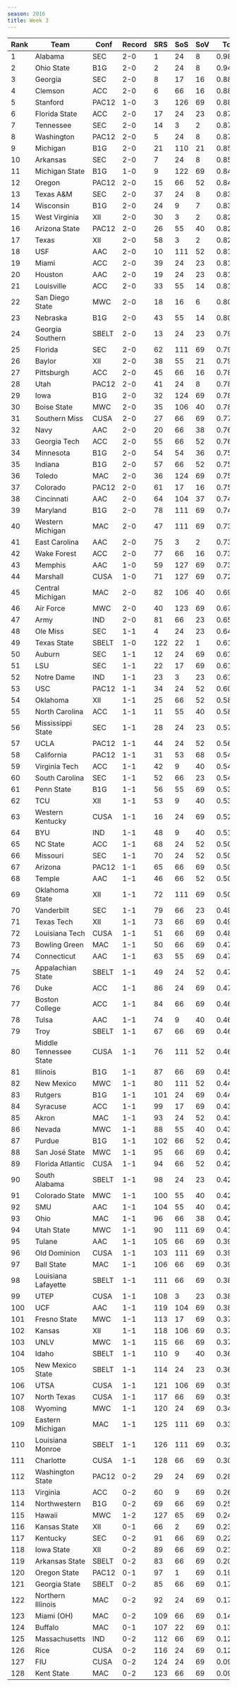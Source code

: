 ```yaml
---
season: 2016
title: Week 3
---
```

<table class="display"><thead><tr><th>Rank</th><th>Team</th><th>Conf</th><th>Record</th><th>SRS</th><th>SoS</th><th>SoV</th><th>Total</th></tr></thead><tbody>
<tr><td>1</td><td>Alabama</td><td>SEC</td><td>2-0</td><td>1</td><td>24</td><td>8</td><td>0.98372</td></tr>
<tr><td>2</td><td>Ohio State</td><td>B1G</td><td>2-0</td><td>2</td><td>24</td><td>8</td><td>0.94055</td></tr>
<tr><td>3</td><td>Georgia</td><td>SEC</td><td>2-0</td><td>8</td><td>17</td><td>16</td><td>0.88795</td></tr>
<tr><td>4</td><td>Clemson</td><td>ACC</td><td>2-0</td><td>6</td><td>66</td><td>16</td><td>0.88425</td></tr>
<tr><td>5</td><td>Stanford</td><td>PAC12</td><td>1-0</td><td>3</td><td>126</td><td>69</td><td>0.88064</td></tr>
<tr><td>6</td><td>Florida State</td><td>ACC</td><td>2-0</td><td>17</td><td>24</td><td>23</td><td>0.87615</td></tr>
<tr><td>7</td><td>Tennessee</td><td>SEC</td><td>2-0</td><td>14</td><td>3</td><td>2</td><td>0.87569</td></tr>
<tr><td>8</td><td>Washington</td><td>PAC12</td><td>2-0</td><td>5</td><td>24</td><td>8</td><td>0.87098</td></tr>
<tr><td>9</td><td>Michigan</td><td>B1G</td><td>2-0</td><td>21</td><td>110</td><td>21</td><td>0.85965</td></tr>
<tr><td>10</td><td>Arkansas</td><td>SEC</td><td>2-0</td><td>7</td><td>24</td><td>8</td><td>0.85778</td></tr>
<tr><td>11</td><td>Michigan State</td><td>B1G</td><td>1-0</td><td>9</td><td>122</td><td>69</td><td>0.84615</td></tr>
<tr><td>12</td><td>Oregon</td><td>PAC12</td><td>2-0</td><td>15</td><td>66</td><td>52</td><td>0.84493</td></tr>
<tr><td>13</td><td>Texas A&M</td><td>SEC</td><td>2-0</td><td>37</td><td>24</td><td>8</td><td>0.83563</td></tr>
<tr><td>14</td><td>Wisconsin</td><td>B1G</td><td>2-0</td><td>24</td><td>9</td><td>7</td><td>0.83024</td></tr>
<tr><td>15</td><td>West Virginia</td><td>XII</td><td>2-0</td><td>30</td><td>3</td><td>2</td><td>0.82573</td></tr>
<tr><td>16</td><td>Arizona State</td><td>PAC12</td><td>2-0</td><td>26</td><td>55</td><td>40</td><td>0.82355</td></tr>
<tr><td>17</td><td>Texas</td><td>XII</td><td>2-0</td><td>58</td><td>3</td><td>2</td><td>0.82321</td></tr>
<tr><td>18</td><td>USF</td><td>AAC</td><td>2-0</td><td>10</td><td>111</td><td>52</td><td>0.81950</td></tr>
<tr><td>19</td><td>Miami</td><td>ACC</td><td>2-0</td><td>39</td><td>24</td><td>23</td><td>0.81369</td></tr>
<tr><td>20</td><td>Houston</td><td>AAC</td><td>2-0</td><td>19</td><td>24</td><td>23</td><td>0.81351</td></tr>
<tr><td>21</td><td>Louisville</td><td>ACC</td><td>2-0</td><td>33</td><td>55</td><td>14</td><td>0.81013</td></tr>
<tr><td>22</td><td>San Diego State</td><td>MWC</td><td>2-0</td><td>18</td><td>16</td><td>6</td><td>0.80817</td></tr>
<tr><td>23</td><td>Nebraska</td><td>B1G</td><td>2-0</td><td>43</td><td>55</td><td>14</td><td>0.80018</td></tr>
<tr><td>24</td><td>Georgia Southern</td><td>SBELT</td><td>2-0</td><td>13</td><td>24</td><td>23</td><td>0.79498</td></tr>
<tr><td>25</td><td>Florida</td><td>SEC</td><td>2-0</td><td>62</td><td>111</td><td>69</td><td>0.79255</td></tr>
<tr><td>26</td><td>Baylor</td><td>XII</td><td>2-0</td><td>38</td><td>55</td><td>21</td><td>0.79214</td></tr>
<tr><td>27</td><td>Pittsburgh</td><td>ACC</td><td>2-0</td><td>45</td><td>66</td><td>16</td><td>0.78805</td></tr>
<tr><td>28</td><td>Utah</td><td>PAC12</td><td>2-0</td><td>41</td><td>24</td><td>8</td><td>0.78695</td></tr>
<tr><td>29</td><td>Iowa</td><td>B1G</td><td>2-0</td><td>32</td><td>124</td><td>69</td><td>0.78378</td></tr>
<tr><td>30</td><td>Boise State</td><td>MWC</td><td>2-0</td><td>35</td><td>106</td><td>40</td><td>0.78023</td></tr>
<tr><td>31</td><td>Southern Miss</td><td>CUSA</td><td>2-0</td><td>27</td><td>66</td><td>69</td><td>0.77218</td></tr>
<tr><td>32</td><td>Navy</td><td>AAC</td><td>2-0</td><td>20</td><td>66</td><td>38</td><td>0.76858</td></tr>
<tr><td>33</td><td>Georgia Tech</td><td>ACC</td><td>2-0</td><td>55</td><td>66</td><td>52</td><td>0.76214</td></tr>
<tr><td>34</td><td>Minnesota</td><td>B1G</td><td>2-0</td><td>54</td><td>54</td><td>36</td><td>0.75989</td></tr>
<tr><td>35</td><td>Indiana</td><td>B1G</td><td>2-0</td><td>57</td><td>66</td><td>52</td><td>0.75810</td></tr>
<tr><td>36</td><td>Toledo</td><td>MAC</td><td>2-0</td><td>36</td><td>124</td><td>69</td><td>0.75805</td></tr>
<tr><td>37</td><td>Colorado</td><td>PAC12</td><td>2-0</td><td>61</td><td>17</td><td>16</td><td>0.75631</td></tr>
<tr><td>38</td><td>Cincinnati</td><td>AAC</td><td>2-0</td><td>64</td><td>104</td><td>37</td><td>0.74925</td></tr>
<tr><td>39</td><td>Maryland</td><td>B1G</td><td>2-0</td><td>78</td><td>111</td><td>69</td><td>0.74643</td></tr>
<tr><td>40</td><td>Western Michigan</td><td>MAC</td><td>2-0</td><td>47</td><td>111</td><td>69</td><td>0.73875</td></tr>
<tr><td>41</td><td>East Carolina</td><td>AAC</td><td>2-0</td><td>75</td><td>3</td><td>2</td><td>0.73564</td></tr>
<tr><td>42</td><td>Wake Forest</td><td>ACC</td><td>2-0</td><td>77</td><td>66</td><td>16</td><td>0.73256</td></tr>
<tr><td>43</td><td>Memphis</td><td>AAC</td><td>1-0</td><td>59</td><td>127</td><td>69</td><td>0.73193</td></tr>
<tr><td>44</td><td>Marshall</td><td>CUSA</td><td>1-0</td><td>71</td><td>127</td><td>69</td><td>0.72570</td></tr>
<tr><td>45</td><td>Central Michigan</td><td>MAC</td><td>2-0</td><td>82</td><td>106</td><td>40</td><td>0.69502</td></tr>
<tr><td>46</td><td>Air Force</td><td>MWC</td><td>2-0</td><td>40</td><td>123</td><td>69</td><td>0.67648</td></tr>
<tr><td>47</td><td>Army</td><td>IND</td><td>2-0</td><td>81</td><td>66</td><td>23</td><td>0.65115</td></tr>
<tr><td>48</td><td>Ole Miss</td><td>SEC</td><td>1-1</td><td>4</td><td>24</td><td>23</td><td>0.64042</td></tr>
<tr><td>49</td><td>Texas State</td><td>SBELT</td><td>1-0</td><td>122</td><td>22</td><td>1</td><td>0.61701</td></tr>
<tr><td>50</td><td>Auburn</td><td>SEC</td><td>1-1</td><td>12</td><td>24</td><td>69</td><td>0.61510</td></tr>
<tr><td>51</td><td>LSU</td><td>SEC</td><td>1-1</td><td>22</td><td>17</td><td>69</td><td>0.61454</td></tr>
<tr><td>52</td><td>Notre Dame</td><td>IND</td><td>1-1</td><td>23</td><td>3</td><td>23</td><td>0.61153</td></tr>
<tr><td>53</td><td>USC</td><td>PAC12</td><td>1-1</td><td>34</td><td>24</td><td>52</td><td>0.60580</td></tr>
<tr><td>54</td><td>Oklahoma</td><td>XII</td><td>1-1</td><td>25</td><td>66</td><td>52</td><td>0.58982</td></tr>
<tr><td>55</td><td>North Carolina</td><td>ACC</td><td>1-1</td><td>11</td><td>55</td><td>40</td><td>0.58958</td></tr>
<tr><td>56</td><td>Mississippi State</td><td>SEC</td><td>1-1</td><td>28</td><td>24</td><td>23</td><td>0.57200</td></tr>
<tr><td>57</td><td>UCLA</td><td>PAC12</td><td>1-1</td><td>44</td><td>24</td><td>52</td><td>0.56637</td></tr>
<tr><td>58</td><td>California</td><td>PAC12</td><td>1-1</td><td>31</td><td>53</td><td>68</td><td>0.54862</td></tr>
<tr><td>59</td><td>Virginia Tech</td><td>ACC</td><td>1-1</td><td>42</td><td>9</td><td>40</td><td>0.54123</td></tr>
<tr><td>60</td><td>South Carolina</td><td>SEC</td><td>1-1</td><td>52</td><td>66</td><td>23</td><td>0.54070</td></tr>
<tr><td>61</td><td>Penn State</td><td>B1G</td><td>1-1</td><td>56</td><td>55</td><td>69</td><td>0.53611</td></tr>
<tr><td>62</td><td>TCU</td><td>XII</td><td>1-1</td><td>53</td><td>9</td><td>40</td><td>0.53279</td></tr>
<tr><td>63</td><td>Western Kentucky</td><td>CUSA</td><td>1-1</td><td>16</td><td>24</td><td>69</td><td>0.52827</td></tr>
<tr><td>64</td><td>BYU</td><td>IND</td><td>1-1</td><td>48</td><td>9</td><td>40</td><td>0.51120</td></tr>
<tr><td>65</td><td>NC State</td><td>ACC</td><td>1-1</td><td>68</td><td>24</td><td>52</td><td>0.50966</td></tr>
<tr><td>66</td><td>Missouri</td><td>SEC</td><td>1-1</td><td>70</td><td>24</td><td>52</td><td>0.50854</td></tr>
<tr><td>67</td><td>Arizona</td><td>PAC12</td><td>1-1</td><td>65</td><td>66</td><td>69</td><td>0.50708</td></tr>
<tr><td>68</td><td>Temple</td><td>AAC</td><td>1-1</td><td>46</td><td>66</td><td>52</td><td>0.50439</td></tr>
<tr><td>69</td><td>Oklahoma State</td><td>XII</td><td>1-1</td><td>72</td><td>111</td><td>69</td><td>0.50179</td></tr>
<tr><td>70</td><td>Vanderbilt</td><td>SEC</td><td>1-1</td><td>79</td><td>66</td><td>23</td><td>0.49608</td></tr>
<tr><td>71</td><td>Texas Tech</td><td>XII</td><td>1-1</td><td>73</td><td>66</td><td>69</td><td>0.49492</td></tr>
<tr><td>72</td><td>Louisiana Tech</td><td>CUSA</td><td>1-1</td><td>51</td><td>66</td><td>69</td><td>0.48798</td></tr>
<tr><td>73</td><td>Bowling Green</td><td>MAC</td><td>1-1</td><td>50</td><td>66</td><td>69</td><td>0.47850</td></tr>
<tr><td>74</td><td>Connecticut</td><td>AAC</td><td>1-1</td><td>63</td><td>55</td><td>69</td><td>0.47398</td></tr>
<tr><td>75</td><td>Appalachian State</td><td>SBELT</td><td>1-1</td><td>49</td><td>24</td><td>52</td><td>0.47376</td></tr>
<tr><td>76</td><td>Duke</td><td>ACC</td><td>1-1</td><td>86</td><td>24</td><td>69</td><td>0.47168</td></tr>
<tr><td>77</td><td>Boston College</td><td>ACC</td><td>1-1</td><td>84</td><td>66</td><td>69</td><td>0.46578</td></tr>
<tr><td>78</td><td>Tulsa</td><td>AAC</td><td>1-1</td><td>74</td><td>9</td><td>40</td><td>0.46549</td></tr>
<tr><td>79</td><td>Troy</td><td>SBELT</td><td>1-1</td><td>67</td><td>66</td><td>69</td><td>0.46384</td></tr>
<tr><td>80</td><td>Middle Tennessee State</td><td>CUSA</td><td>1-1</td><td>76</td><td>111</td><td>52</td><td>0.46240</td></tr>
<tr><td>81</td><td>Illinois</td><td>B1G</td><td>1-1</td><td>87</td><td>66</td><td>69</td><td>0.45750</td></tr>
<tr><td>82</td><td>New Mexico</td><td>MWC</td><td>1-1</td><td>80</td><td>111</td><td>52</td><td>0.44783</td></tr>
<tr><td>83</td><td>Rutgers</td><td>B1G</td><td>1-1</td><td>101</td><td>24</td><td>69</td><td>0.44573</td></tr>
<tr><td>84</td><td>Syracuse</td><td>ACC</td><td>1-1</td><td>99</td><td>17</td><td>69</td><td>0.43856</td></tr>
<tr><td>85</td><td>Akron</td><td>MAC</td><td>1-1</td><td>93</td><td>24</td><td>52</td><td>0.43831</td></tr>
<tr><td>86</td><td>Nevada</td><td>MWC</td><td>1-1</td><td>88</td><td>55</td><td>40</td><td>0.43753</td></tr>
<tr><td>87</td><td>Purdue</td><td>B1G</td><td>1-1</td><td>102</td><td>66</td><td>52</td><td>0.42942</td></tr>
<tr><td>88</td><td>San José State</td><td>MWC</td><td>1-1</td><td>95</td><td>66</td><td>69</td><td>0.42940</td></tr>
<tr><td>89</td><td>Florida Atlantic</td><td>CUSA</td><td>1-1</td><td>94</td><td>66</td><td>52</td><td>0.42937</td></tr>
<tr><td>90</td><td>South Alabama</td><td>SBELT</td><td>1-1</td><td>98</td><td>24</td><td>23</td><td>0.42517</td></tr>
<tr><td>91</td><td>Colorado State</td><td>MWC</td><td>1-1</td><td>100</td><td>55</td><td>40</td><td>0.42291</td></tr>
<tr><td>92</td><td>SMU</td><td>AAC</td><td>1-1</td><td>104</td><td>55</td><td>40</td><td>0.42086</td></tr>
<tr><td>93</td><td>Ohio</td><td>MAC</td><td>1-1</td><td>96</td><td>66</td><td>38</td><td>0.42075</td></tr>
<tr><td>94</td><td>Utah State</td><td>MWC</td><td>1-1</td><td>90</td><td>111</td><td>69</td><td>0.41919</td></tr>
<tr><td>95</td><td>Tulane</td><td>AAC</td><td>1-1</td><td>105</td><td>66</td><td>69</td><td>0.39691</td></tr>
<tr><td>96</td><td>Old Dominion</td><td>CUSA</td><td>1-1</td><td>103</td><td>111</td><td>69</td><td>0.39345</td></tr>
<tr><td>97</td><td>Ball State</td><td>MAC</td><td>1-1</td><td>106</td><td>66</td><td>69</td><td>0.39015</td></tr>
<tr><td>98</td><td>Louisiana Lafayette</td><td>SBELT</td><td>1-1</td><td>111</td><td>66</td><td>69</td><td>0.38783</td></tr>
<tr><td>99</td><td>UTEP</td><td>CUSA</td><td>1-1</td><td>108</td><td>3</td><td>23</td><td>0.38364</td></tr>
<tr><td>100</td><td>UCF</td><td>AAC</td><td>1-1</td><td>119</td><td>104</td><td>69</td><td>0.38151</td></tr>
<tr><td>101</td><td>Fresno State</td><td>MWC</td><td>1-1</td><td>113</td><td>17</td><td>69</td><td>0.37990</td></tr>
<tr><td>102</td><td>Kansas</td><td>XII</td><td>1-1</td><td>118</td><td>106</td><td>69</td><td>0.37817</td></tr>
<tr><td>103</td><td>UNLV</td><td>MWC</td><td>1-1</td><td>115</td><td>66</td><td>69</td><td>0.37117</td></tr>
<tr><td>104</td><td>Idaho</td><td>SBELT</td><td>1-1</td><td>110</td><td>9</td><td>40</td><td>0.36847</td></tr>
<tr><td>105</td><td>New Mexico State</td><td>SBELT</td><td>1-1</td><td>114</td><td>24</td><td>23</td><td>0.36187</td></tr>
<tr><td>106</td><td>UTSA</td><td>CUSA</td><td>1-1</td><td>121</td><td>106</td><td>69</td><td>0.35772</td></tr>
<tr><td>107</td><td>North Texas</td><td>CUSA</td><td>1-1</td><td>117</td><td>66</td><td>69</td><td>0.35439</td></tr>
<tr><td>108</td><td>Wyoming</td><td>MWC</td><td>1-1</td><td>120</td><td>24</td><td>69</td><td>0.34578</td></tr>
<tr><td>109</td><td>Eastern Michigan</td><td>MAC</td><td>1-1</td><td>125</td><td>111</td><td>69</td><td>0.33026</td></tr>
<tr><td>110</td><td>Louisiana Monroe</td><td>SBELT</td><td>1-1</td><td>126</td><td>111</td><td>69</td><td>0.32273</td></tr>
<tr><td>111</td><td>Charlotte</td><td>CUSA</td><td>1-1</td><td>128</td><td>66</td><td>69</td><td>0.30159</td></tr>
<tr><td>112</td><td>Washington State</td><td>PAC12</td><td>0-2</td><td>29</td><td>24</td><td>69</td><td>0.28458</td></tr>
<tr><td>113</td><td>Virginia</td><td>ACC</td><td>0-2</td><td>60</td><td>9</td><td>69</td><td>0.26179</td></tr>
<tr><td>114</td><td>Northwestern</td><td>B1G</td><td>0-2</td><td>69</td><td>66</td><td>69</td><td>0.25149</td></tr>
<tr><td>115</td><td>Hawaii</td><td>MWC</td><td>1-2</td><td>127</td><td>65</td><td>69</td><td>0.24392</td></tr>
<tr><td>116</td><td>Kansas State</td><td>XII</td><td>0-1</td><td>66</td><td>2</td><td>69</td><td>0.23615</td></tr>
<tr><td>117</td><td>Kentucky</td><td>SEC</td><td>0-2</td><td>91</td><td>66</td><td>69</td><td>0.22207</td></tr>
<tr><td>118</td><td>Iowa State</td><td>XII</td><td>0-2</td><td>89</td><td>66</td><td>69</td><td>0.21123</td></tr>
<tr><td>119</td><td>Arkansas State</td><td>SBELT</td><td>0-2</td><td>83</td><td>66</td><td>69</td><td>0.20466</td></tr>
<tr><td>120</td><td>Oregon State</td><td>PAC12</td><td>0-1</td><td>97</td><td>1</td><td>69</td><td>0.19211</td></tr>
<tr><td>121</td><td>Georgia State</td><td>SBELT</td><td>0-2</td><td>85</td><td>66</td><td>69</td><td>0.17615</td></tr>
<tr><td>122</td><td>Northern Illinois</td><td>MAC</td><td>0-2</td><td>92</td><td>24</td><td>69</td><td>0.17604</td></tr>
<tr><td>123</td><td>Miami (OH)</td><td>MAC</td><td>0-2</td><td>109</td><td>66</td><td>69</td><td>0.14579</td></tr>
<tr><td>124</td><td>Buffalo</td><td>MAC</td><td>0-1</td><td>107</td><td>22</td><td>69</td><td>0.13471</td></tr>
<tr><td>125</td><td>Massachusetts</td><td>IND</td><td>0-2</td><td>112</td><td>66</td><td>69</td><td>0.12854</td></tr>
<tr><td>126</td><td>Rice</td><td>CUSA</td><td>0-2</td><td>116</td><td>24</td><td>69</td><td>0.12080</td></tr>
<tr><td>127</td><td>FIU</td><td>CUSA</td><td>0-2</td><td>124</td><td>24</td><td>69</td><td>0.09681</td></tr>
<tr><td>128</td><td>Kent State</td><td>MAC</td><td>0-2</td><td>123</td><td>66</td><td>69</td><td>0.09326</td></tr>
</tbody></table>
